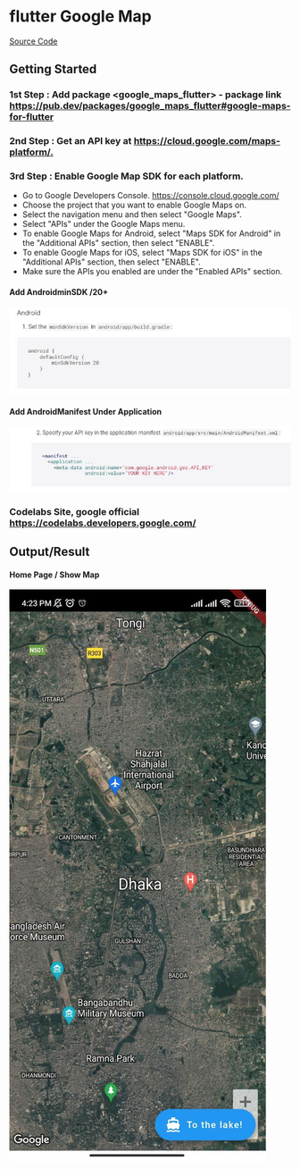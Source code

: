 # flutter Google Map

[Source Code](lib/)


## Getting Started

### 1st Step : Add package <google_maps_flutter> - package link <https://pub.dev/packages/google_maps_flutter#google-maps-for-flutter>

### 2nd Step : Get an API key at <https://cloud.google.com/maps-platform/.>

### 3rd Step : Enable Google Map SDK for each platform.

* Go to Google Developers Console. <https://console.cloud.google.com/>
* Choose the project that you want to enable Google Maps on.
* Select the navigation menu and then select "Google Maps".
* Select "APIs" under the Google Maps menu.
* To enable Google Maps for Android, select "Maps SDK for Android" in the "Additional APIs" section, then select "ENABLE".
* To enable Google Maps for iOS, select "Maps SDK for iOS" in the "Additional APIs" section, then select "ENABLE".
* Make sure the APIs you enabled are under the "Enabled APIs" section.

#### Add AndroidminSDK /20+
![](readme_images/androidmin_sdk.JPG)

#### Add AndroidManifest Under Application
![](readme_images/add_android_manifest_under_application.JPG)

### Codelabs Site, google official <https://codelabs.developers.google.com/>

## Output/Result

#### Home Page / Show Map
![](readme_images/home_page.jpg)
